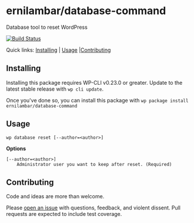 ernilambar/database-command
===========================

Database tool to reset WordPress

[![Build Status](https://travis-ci.org/ernilambar/database-command.svg?branch=master)](https://travis-ci.org/ernilambar/database-command)

Quick links: [Installing](#installing) | [Usage](#usage) |[Contributing](#contributing)

## Installing

Installing this package requires WP-CLI v0.23.0 or greater. Update to the latest stable release with `wp cli update`.

Once you've done so, you can install this package with `wp package install ernilambar/database-command`

## Usage

`wp database reset [--author=<author>]`

**Options**

    [--author=<author>]
        Administrator user you want to keep after reset. (Required)

## Contributing

Code and ideas are more than welcome.

Please [open an issue](https://github.com/ernilambar/database-command/issues) with questions, feedback, and violent dissent. Pull requests are expected to include test coverage.
